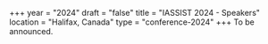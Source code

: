 +++
year = "2024"
draft = "false"
title = "IASSIST 2024 - Speakers"
location = "Halifax, Canada"
type = "conference-2024"
+++
To be announced.

<!--
<div style="display:flex;align-items:top;margin:2em 0 4em 0;">
  <div>
    {{< figure src="weldon.png" title="Kathleen Weldon" alt="Kathleen in a pale blue blouse and glasses looking at the camera." >}}
  </div>
  <div style="margin-left:1em;">
<strong>Kathleen Weldon</strong><br /><br />

Kathleen Weldon (she/her) is the Director of Data Operations and Communications at the Roper Center for Public Opinion Research at Cornell University, USA. Kathleen manages data provider relations, oversees the data curation process, plans archival development, and works closely with the IT development team in building new user tools.

Kathleen is committed to promoting the informed use of historical public opinion data and builds tools to assist researchers in finding and understanding these data. As part of the Roper Centerâ€™s efforts to support the understanding of Black American public opinion and increase diversity in the field of survey research, she has developed multiple user guides to researching racial issues in U.S. polling.
  </div>
</div>

<div style="display:flex;align-items:top;margin:2em 0 4em 0;">
  <div>
    {{< figure src="carter3.jpg" title="Dr. Jackie Carter" alt="Jackie in a green dress with a scarf on her shoulders in a garden." >}}
  </div>
  <div style="margin-left:1em;">
<strong>Dr. Jackie Carter</strong><br /><br />

Jackie is Professor of Statistical Literacy at The University of Manchester, UK, and the Academic Lead for EDI Disability. She has received UK awards as a One in Twenty Women in Data and National Teaching Fellows. She writes and speaks internationally about the Data Fellows programme she has pioneered which creates opportunities for undergraduates, including those from disadvantaged backgrounds and underrepresented groups, to gain paid work placements in data and tech industries. Her current role as the Disability academic lead for the University of Manchester is opening up opportunities to ask questions about how inclusive Higher Education actually is, and whether we have access to the data we need to make informed decisions for our staff and students. 

In this fireside chat she will reflect how she â€˜becameâ€™ a disabled person in mid-career and provoke discussion about how data professions could be a wonderfully inclusive place if only we opened them even more to those with disabilities and ensure age is not a barrier.
  </div>
</div>

<div style="display:flex;align-items:top;margin:2em 0 4em 0;">
  <div>
    {{< figure src="thorpe3.jpg" title="Dr. Kirsten Thorpe" alt="Kirsten looking directly at the camera wearing a black jacket.">}}
  </div>
  <div style="margin-left:1em;">
<strong>Dr. Kirsten Thorpe</strong><br /><br />

Kirsten Thorpe (Worimi, Port Stephens, she/her) is a Chancellor's Postdoctoral Indigenous Research Fellow at Jumbunna Institute for Indigenous Education & Research at the University of Technology Sydney, Australia. Kirsten leads the Indigenous Archives and Data Stewardship Hub, which advocates for Indigenous rights in archives and data, including the 'right of reply' to records. and develops research and engagement in relation to refiguring libraries and archives to support the culturally appropriate ownership, management and ongoing preservation of Indigenous knowledges. Her ultimate aim is to empower Indigenous people to exercise rights of ownership and control over data to inform self-determined priorities and goals.

Prior to her move to academia, Kirsten gained extensive experience working in major collecting institutions across public libraries and archives to support Indigenous engagement and priorities. She was the Manager, Indigenous Services at the State Library of New South Wales, where she led the development of strategies supporting state-wide information services for Indigenous people. During this period, Kirsten also contributed to national and international dialogue on Indigenous archival practices publishing extensively in academic journals and scholarly literature.
  </div>
</div>


<div style="display:flex;align-items:top;margin:2em 0 4em 0;">
  <div>
    {{< figure src="larson3.jpg" title="Erik Larson" alt="Erik in an office wearing a suit and a tie, and a LGBTQ+ pin." >}}
  </div>
  <div style="margin-left:1em;">
<strong>Erik Larson</strong><br /><br />

Erik Larson (he/him) currently serves as Deputy Director of LGBT Affairs for the City of Philadelphia, USA. In this role, Erik has successfully advocated for the collection of Sexual Orientation and Gender Identity (SOGI) data among the city's 30,000+ member workforce. As a result of this initiative, he has worked alongside the Mayor's Policy team to develop comprehensive guidelines for supporting members of the cityâ€™s workforce who are transitioning on the job. 

As the City of Philadelphia continues to make history as a progressive leader for our LGBTQ+ communities, and as anti-LGB and trans legislation has reached an all-time high in recent years, the city is proud to use data to inform its policies and practices in creating more inclusive, supportive, and safer spaces for LGBTQ+ people.
  </div>
</div>

### [Full Program Schedule](/conferences/iassist2023/full_program/)

<br /><a class="btn btn-template-main" href="/conferences/iassist2023/full_program/">Full Program <i class="fas fa-external-link-alt"></i></a><br /><br />

-->
